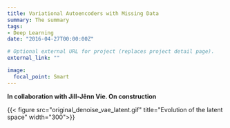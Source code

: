 ```yaml
---
title: Variational Autoencoders with Missing Data
summary: The summary
tags:
- Deep Learning
date: "2016-04-27T00:00:00Z"

# Optional external URL for project (replaces project detail page).
external_link: ""

image:
  focal_point: Smart
---
```


<b> In collaboration with Jill-Jênn Vie. On construction </b>

{{< figure src="original_denoise_vae_latent.gif" title="Evolution of the latent space" width="300">}}
